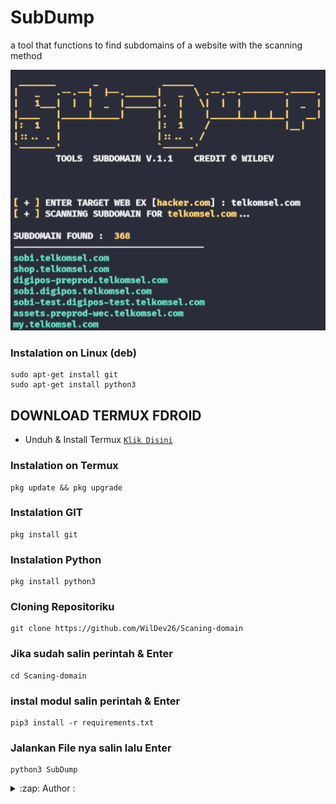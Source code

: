 # SubDump
a tool that functions to find subdomains of a website with the scanning method

<img src="https://github.com/WilDev26/Scaning-domain/blob/main/asset/Sub-dump.png"/>

### Instalation on Linux (deb)
```
sudo apt-get install git
sudo apt-get install python3
```
## DOWNLOAD TERMUX FDROID
* Unduh & Install Termux [`Klik Disini`](https://f-droid.org/repo/com.termux_118.apk)
### Instalation on Termux
```
pkg update && pkg upgrade
```
### Instalation GIT
```
pkg install git
```
### Instalation Python
```
pkg install python3
```
### Cloning Repositoriku
```
git clone https://github.com/WilDev26/Scaning-domain
```
### Jika sudah salin perintah & Enter
```
cd Scaning-domain
```
### instal modul salin perintah & Enter
```
pip3 install -r requirements.txt
```
### Jalankan File nya salin lalu Enter
```
python3 SubDump
```
<details>
<summary>:zap: Author :</summary>
- <strong><a href="https://github.com/WilDev26">WILDEV</a></strong>

